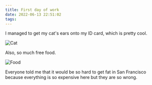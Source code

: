```yaml
---
title: First day of work
date: 2022-06-13 22:51:02
tags:
---
```


I managed to get my cat's ears onto my ID card, which is pretty cool.

<!-- more -->

![Cat](catsby.png)

Also, so much free food.

![Food](food.jpeg)

Everyone told me that it would be so hard to get fat in San Francisco because everything is so expensive here but they are so wrong.
